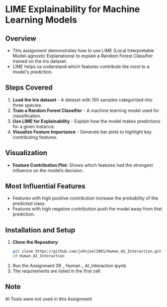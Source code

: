 # LIME Explainability for Machine Learning Models

## Overview
- This assignment demonstrates how to use LIME (Local Interpretable Model-agnostic Explanations) to explain a Random Forest Classifier trained on the Iris dataset. 
- LIME helps us understand which features contribute the most to a model's prediction.

## Steps Covered
1. **Load the Iris dataset** - A dataset with 150 samples categorized into three species.
2. **Train a Random Forest Classifier** - A machine learning model used for classification.
3. **Use LIME for Explainability** - Explain how the model makes predictions for a given instance.
4. **Visualize Feature Importance** - Generate bar plots to highlight key contributing features.


## Visualization
- **Feature Contribution Plot:** Shows which features had the strongest influence on the model’s decision.

## Most Influential Features
- Features with high positive contribution increase the probability of the predicted class.
- Features with high negative contribution push the model away from that prediction.

## Installation and Setup

1. **Clone the Repository**:
   ```bash
   git clone https://github.com/johnjoel2001/Human_AI_Interaction.git
   cd Human_AI_Interaction
   ```
2. Run the Assignment 09 _ Human _ AI_Interaction.ipynb
3. The requirements are listed in the first cell.

## Note

AI Tools were not used in this Assignment
